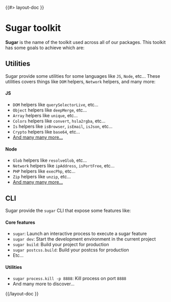 <!--
/**
 * @name            Sugar toolkit
 * @namespace       doc.js
 * @type            Markdown
 * @platform        md
 * @status          stable
 * @menu            Documentation / JS - Node           /doc/js/sugar
 *
 * @since           2.0.0
 * @author    Olivier Bossel <olivier.bossel@gmail.com> (https://coffeekraken.io)
 */
-->

{{#> layout-doc }}

# Sugar toolkit

**Sugar** is the name of the toolkit used across all of our packages. This toolkit has some goals to achieve which are:

## Utilities

Sugar provide some utilities for some languages like `JS`, `Node`, etc...
These utilities covers things like `DOM` helpers, `Network` helpers, and many more:

#### JS

- `DOM` helpers like `querySelectorLive`, etc...
- `Object` helpers like `deepMerge`, etc...
- `Array` helpers like `unique`, etc...
- `Colors` helpers like `convert`, `hsla2rgba`, etc...
- `Is` helpers like `isBrowser`, `isEmail`, `isJson`, etc...
- `Crypto` helpers like `base64`, etc...
- [And many many more...](#search=@coffeekraken.sugar.js)

#### Node

- `Glob` helpers like `resolveGlob`, etc...
- `Network` helpers like `ipAddress`, `isPortFree`, etc...
- `PHP` helpers like `execPhp`, etc...
- `Zip` helpers like `unzip`, etc...
- [And many many more...](#search=@coffeekraken.sugar.node)

## CLI

Sugar provide the `sugar` CLI that expose some features like:

#### Core features

- `sugar`: Launch an interactive process to execute a sugar feature
- `sugar dev`: Start the development environment in the current project
- `sugar build`: Build your project for production
- `sugar postcss.build`: Build your postcss for production
- Etc...

#### Utilities

- `sugar process.kill -p 8888`: Kill process on port `8888`
- And many more to discover...

{{/layout-doc }}
